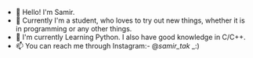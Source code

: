 - 👋 Hello! 
     I'm Samir.
- 👀 Currently I'm a student, who loves to try out new things, whether it is in programming or any other things.
- 🌱 I'm currently Learning Python. I also have good knowledge in C/C++.
- 📫 You can reach me through Instagram:- @_samir_tak_
_:)
